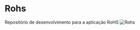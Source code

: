 # Rohs
Repositório de desenvolvimento para a aplicação RoHS
![Rohs](https://user-images.githubusercontent.com/61027045/91388074-fb349400-e80c-11ea-973d-df110cfe4f2e.png)
